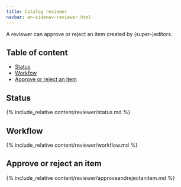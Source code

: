 ```yaml
---
title: Catalog reviewer
navbar: en-sidenav-reviewer.html
---
```


A reviewer can approve or reject an item created by (super-)editors.

## Table of content

- [Status](#status)
- [Workfow](#workflow)
- [Approve or reject an item](#approve-or-reject-an-item)

<a id="status"></a>

## Status

{% include_relative content/reviewer/status.md %}

<a id="workflow"></a>

## Workflow

{% include_relative content/reviewer/workflow.md %}

<a id="approve-or-reject-an-item"></a>

## Approve or reject an item

{% include_relative content/reviewer/approveandrejectanitem.md %}
